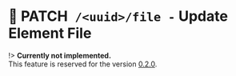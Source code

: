 # <span class="method-patch">🚧 PATCH</span>` /<uuid>/file -` Update Element File

!> **Currently not implemented.**  
This feature is reserved for the version [0.2.0](https://github.com/ember-nexus/api/milestone/1).
